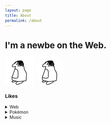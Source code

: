 ```yaml
---
layout: page
title: About
permalink: /about
---
```


# I'm a newbe on the Web.

![icon-96x96.png](./icon-96x96.png)
<img src="./icon-96x96.png" style="border-radius: 48px"/>

### Likes
<details>
  <summary>Web</summary>
  PlayStationよりも、サーバーよりもWebブラウザが好き。<br>
  使いやすさの顕現に興味があり、アクセシビリティやパフォーマンスといった分野への興味が特に強め。
</details>

<details>
  <summary>Pokémon</summary>
  HSHG〜BW2時代に廃人化していた。<br>
  今はエンジョイ勢。<br>
</details>

<details>
  <summary>Music</summary>
  ポップスやメタルが好き。<br>
  特にChildren of BodomやDestrageなどの、キャッチーなフレーズが登場する曲が好き。<br>
</details>